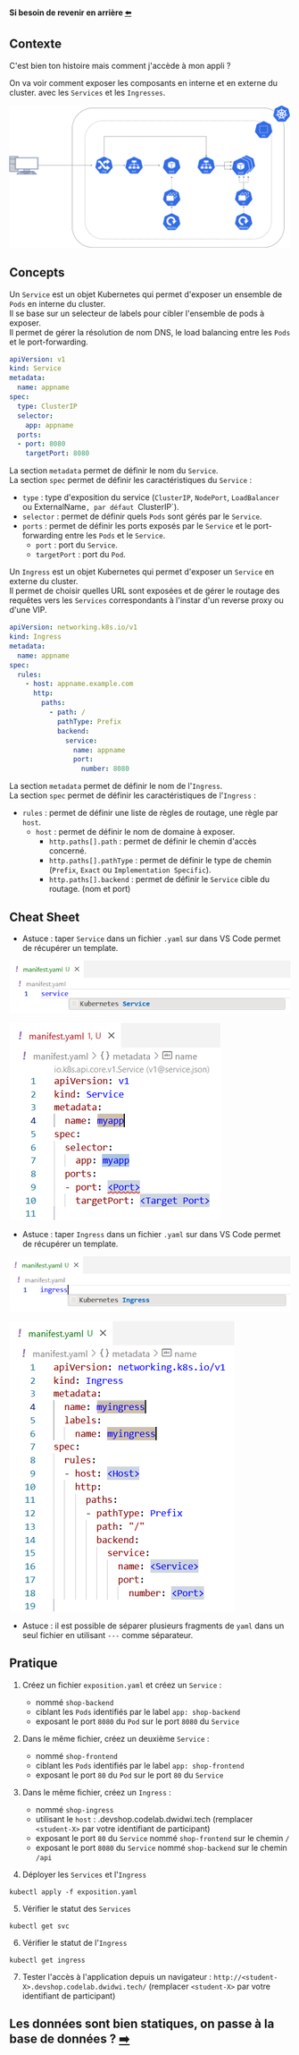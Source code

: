 **Si besoin de revenir en arrière [⬅️](../03-frontend-deployment/README.md)**

## Contexte

C'est bien ton histoire mais comment j'accède à mon appli ?  

On va voir comment exposer les composants en interne et en externe du cluster. avec les `Services` et les `Ingresses`.  

![Schéma de l'etape 3.1](../assets/schema-kube-codelab-etape-3.1.png)

## Concepts

Un `Service` est un objet Kubernetes qui permet d'exposer un ensemble de `Pods` en interne du cluster.  
Il se base sur un selecteur de labels pour cibler l'ensemble de pods à exposer.  
Il permet de gérer la résolution de nom DNS, le load balancing entre les `Pods` et le port-forwarding.

```yaml
apiVersion: v1
kind: Service
metadata:
  name: appname
spec:
  type: ClusterIP
  selector:
    app: appname
  ports:
  - port: 8080
    targetPort: 8080
```

La section `metadata` permet de définir le nom du `Service`.  
La section `spec` permet de définir les caractéristiques du `Service` :  
  * `type` : type d'exposition du service (`ClusterIP`, `NodePort`, `LoadBalancer` ou ExternalName`, par défaut `ClusterIP`).  
  * `selector` : permet de définir quels `Pods` sont gérés par le `Service`.  
  * `ports` : permet de définir les ports exposés par le `Service` et le port-forwarding entre les `Pods` et le `Service`.  
    * `port` : port du `Service`.  
    * `targetPort` : port du `Pod`.    

Un `Ingress` est un objet Kubernetes qui permet d'exposer un `Service` en externe du cluster.  
Il permet de choisir quelles URL sont exposées et de gérer le routage des requêtes vers les `Services` correspondants à l'instar d'un reverse proxy ou d'une VIP.  

```yaml
apiVersion: networking.k8s.io/v1
kind: Ingress
metadata:
  name: appname
spec:
  rules:
    - host: appname.example.com
      http:
        paths:
          - path: /
            pathType: Prefix
            backend:
              service:
                name: appname
                port:
                  number: 8080
```

La section `metadata` permet de définir le nom de l'`Ingress`.  
La section `spec` permet de définir les caractéristiques de l'`Ingress` :  
  * `rules` : permet de définir une liste de règles de routage, une règle par `host`.  
    * `host` : permet de définir le nom de domaine à exposer.  
      * `http.paths[].path` : permet de définir le chemin d'accès concerné.  
      * `http.paths[].pathType` : permet de définir le type de chemin (`Prefix`, `Exact` ou `Implementation Specific`).    
      * `http.paths[].backend` : permet de définir le `Service` cible du routage. (nom et port)  

## Cheat Sheet

* Astuce : taper `Service` dans un fichier `.yaml` sur dans VS Code permet de récupérer un template.

![Service Helper 1](../assets/service-helper-vscode-1.png)

![Service Helper 2](../assets/service-helper-vscode-2.png)

* Astuce : taper `Ingress` dans un fichier `.yaml` sur dans VS Code permet de récupérer un template.

![Ingress Helper 1](../assets/ingress-helper-vscode-1.png)

![Ingress Helper 2](../assets/ingress-helper-vscode-2.png)

* Astuce : il est possible de séparer plusieurs fragments de `yaml` dans un seul fichier en utilisant `---` comme séparateur.

## Pratique

1) Créez un fichier `exposition.yaml` et créez un `Service` :  
    * nommé `shop-backend`  
    * ciblant les `Pods` identifiés par le label `app: shop-backend`  
    * exposant le port `8080` du `Pod` sur le port `8080` du `Service`


2) Dans le même fichier, créez un deuxième `Service` :  
    * nommé `shop-frontend`  
    * ciblant les `Pods` identifiés par le label `app: shop-frontend`  
    * exposant le port `80` du `Pod` sur le port `80` du `Service`


3) Dans le même fichier, créez un `Ingress` :  
    * nommé `shop-ingress`  
    * utilisant le `host` : <student-X>.devshop.codelab.dwidwi.tech (remplacer `<student-X>` par votre identifiant de participant)
    * exposant le port `80` du `Service` nommé `shop-frontend` sur le chemin `/`  
    * exposant le port `8080` du `Service` nommé `shop-backend` sur le chemin `/api`  


4) Déployer les `Services` et l'`Ingress`
```shell
kubectl apply -f exposition.yaml
```

5) Vérifier le statut des `Services`
```shell
kubectl get svc
```

6) Vérifier le statut de l'`Ingress`
```shell
kubectl get ingress
```

7) Tester l'accès à l'application depuis un navigateur : `http://<student-X>.devshop.codelab.dwidwi.tech/` (remplacer `<student-X>` par votre identifiant de participant)  

## Les données sont bien statiques, on passe à la base de données ? [➡️](../05-database/README.md)

